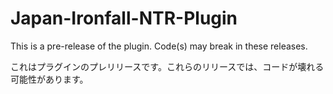 # Japan-Ironfall-NTR-Plugin
This is a pre-release of the plugin. Code(s) may break in these releases.

これはプラグインのプレリリースです。これらのリリースでは、コードが壊れる可能性があります。
